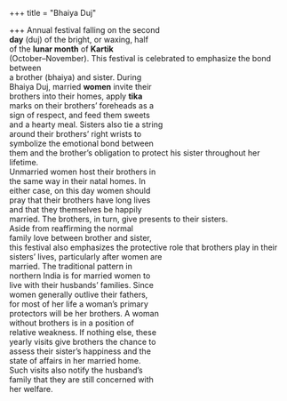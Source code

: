 +++
title = "Bhaiya Duj"

+++
Annual festival falling on the second  
**day** (duj) of the bright, or waxing, half  
of the **lunar month** of **Kartik**  
(October–November). This festival is celebrated to emphasize the bond between  
a brother (bhaiya) and sister. During  
Bhaiya Duj, married **women** invite their  
brothers into their homes, apply **tika**  
marks on their brothers’ foreheads as a  
sign of respect, and feed them sweets  
and a hearty meal. Sisters also tie a string  
around their brothers’ right wrists to  
symbolize the emotional bond between  
them and the brother’s obligation to protect his sister throughout her lifetime.  
Unmarried women host their brothers in  
the same way in their natal homes. In  
either case, on this day women should  
pray that their brothers have long lives  
and that they themselves be happily  
married. The brothers, in turn, give presents to their sisters.  
Aside from reaffirming the normal  
family love between brother and sister,  
this festival also emphasizes the protective role that brothers play in their sisters’ lives, particularly after women are  
married. The traditional pattern in  
northern India is for married women to  
live with their husbands’ families. Since  
women generally outlive their fathers,  
for most of her life a woman’s primary  
protectors will be her brothers. A woman  
without brothers is in a position of  
relative weakness. If nothing else, these  
yearly visits give brothers the chance to  
assess their sister’s happiness and the  
state of affairs in her married home.  
Such visits also notify the husband’s  
family that they are still concerned with  
her welfare.